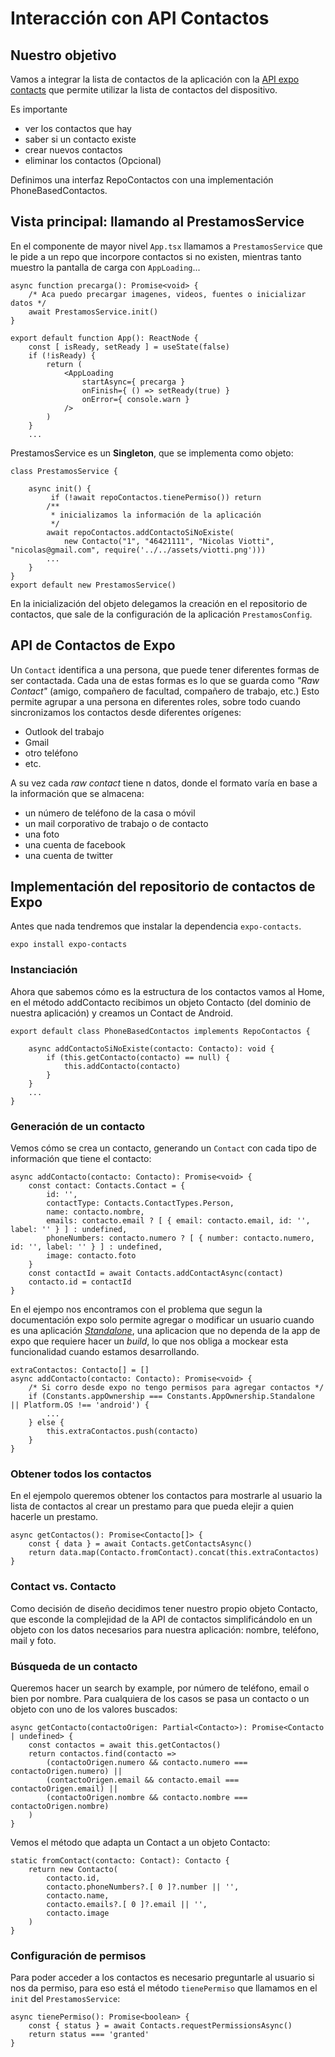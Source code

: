# Interacción con API Contactos

## Nuestro objetivo

Vamos a integrar la lista de contactos de la aplicación con la [API expo contacts](https://docs.expo.io/versions/latest/sdk/contacts/) que permite utilizar la lista de contactos del dispositivo.

Es importante

* ver los contactos que hay
* saber si un contacto existe
* crear nuevos contactos
* eliminar los contactos (Opcional)

Definimos una interfaz RepoContactos con una implementación PhoneBasedContactos.

## Vista principal: llamando al PrestamosService

En el componente de mayor nivel `App.tsx` llamamos a `PrestamosService` que le pide a un repo que incorpore contactos si no existen, mientras tanto muestro la pantalla de carga con `AppLoading`...

```tsx
async function precarga(): Promise<void> {
    /* Aca puedo precargar imagenes, videos, fuentes o inicializar datos */
    await PrestamosService.init()
}

export default function App(): ReactNode {
    const [ isReady, setReady ] = useState(false)
    if (!isReady) {
        return (
            <AppLoading
                startAsync={ precarga }
                onFinish={ () => setReady(true) }
                onError={ console.warn }
            />
        )
    }
    ...
```

PrestamosService es un **Singleton**, que se implementa como objeto:

```tsx
class PrestamosService {

    async init() {
         if (!await repoContactos.tienePermiso()) return
        /**
         * inicializamos la información de la aplicación
         */
        await repoContactos.addContactoSiNoExiste(
            new Contacto("1", "46421111", "Nicolas Viotti", "nicolas@gmail.com", require('../../assets/viotti.png')))
        ...
    }
}
export default new PrestamosService()
```

En la inicialización del objeto delegamos la creación en el repositorio de contactos, que sale de la configuración de la aplicación `PrestamosConfig`. 

## API de Contactos de Expo

Un `Contact` identifica a una persona, que puede tener diferentes formas de ser contactada. Cada una de estas formas es lo que se guarda como *"Raw Contact"* (amigo, compañero de facultad, compañero de trabajo, etc.) Esto permite agrupar a una persona en diferentes roles, sobre todo cuando sincronizamos los contactos desde diferentes orígenes:

* Outlook del trabajo
* Gmail
* otro teléfono
* etc.

A su vez cada *raw contact* tiene n datos, donde el formato varía en base a la información que se almacena:

* un número de teléfono de la casa o móvil
* un mail corporativo de trabajo o de contacto
* una foto
* una cuenta de facebook
* una cuenta de twitter

## Implementación del repositorio de contactos de Expo

Antes que nada tendremos que instalar la dependencia `expo-contacts`.

```console
expo install expo-contacts
```

### Instanciación

Ahora que sabemos cómo es la estructura de los contactos vamos al Home, en el método addContacto recibimos un objeto Contacto (del dominio de nuestra aplicación) y creamos un Contact de Android.

```tsx
export default class PhoneBasedContactos implements RepoContactos {

    async addContactoSiNoExiste(contacto: Contacto): void {
        if (this.getContacto(contacto) == null) {
            this.addContacto(contacto)
        }
    }
    ...
}
```

### Generación de un contacto

Vemos cómo se crea un contacto, generando un `Contact` con cada tipo de información que tiene el contacto:

```tsx
async addContacto(contacto: Contacto): Promise<void> {
    const contact: Contacts.Contact = {
        id: '',
        contactType: Contacts.ContactTypes.Person,
        name: contacto.nombre,
        emails: contacto.email ? [ { email: contacto.email, id: '', label: '' } ] : undefined,
        phoneNumbers: contacto.numero ? [ { number: contacto.numero, id: '', label: '' } ] : undefined,
        image: contacto.foto
    }
    const contactId = await Contacts.addContactAsync(contact)
    contacto.id = contactId
}
```

En el ejempo nos encontramos con el problema que segun la documentación expo solo permite agregar o modificar un usuario cuando es una aplicación [*Standalone*](https://docs.expo.io/distribution/building-standalone-apps/), una aplicacion que no dependa de la app de expo que requiere hacer un *build*, lo que nos obliga a mockear esta funcionalidad cuando estamos desarrollando.

```tsx
extraContactos: Contacto[] = []
async addContacto(contacto: Contacto): Promise<void> {
    /* Si corro desde expo no tengo permisos para agregar contactos */
    if (Constants.appOwnership === Constants.AppOwnership.Standalone || Platform.OS !== 'android') {
        ...
    } else {
        this.extraContactos.push(contacto)
    }
}
```

### Obtener todos los contactos

En el ejempolo queremos obtener los contactos para mostrarle al usuario la lista de contactos al crear un prestamo para que pueda elejir a quien hacerle un prestamo.

```tsx
async getContactos(): Promise<Contacto[]> {
    const { data } = await Contacts.getContactsAsync()
    return data.map(Contacto.fromContact).concat(this.extraContactos)
}
```

### Contact vs. Contacto

Como decisión de diseño decidimos tener nuestro propio objeto Contacto, que esconde la complejidad de la API de contactos simplificándolo en un objeto con los datos necesarios para nuestra aplicación: nombre, teléfono, mail y foto.

### Búsqueda de un contacto

Queremos hacer un search by example, por número de teléfono, email o bien por nombre. Para cualquiera de los casos se pasa un contacto o un objeto con uno de los valores buscados:

```tsx
async getContacto(contactoOrigen: Partial<Contacto>): Promise<Contacto | undefined> {
    const contactos = await this.getContactos()
    return contactos.find(contacto => 
        (contactoOrigen.numero && contacto.numero === contactoOrigen.numero) ||
        (contactoOrigen.email && contacto.email === contactoOrigen.email) ||
        (contactoOrigen.nombre && contacto.nombre === contactoOrigen.nombre)
    )
}
```

Vemos el método que adapta un Contact a un objeto Contacto:

```tsx
static fromContact(contacto: Contact): Contacto {
    return new Contacto(
        contacto.id,
        contacto.phoneNumbers?.[ 0 ]?.number || '',
        contacto.name,
        contacto.emails?.[ 0 ]?.email || '',
        contacto.image
    )
}
```

### Configuración de permisos

Para poder acceder a los contactos es necesario preguntarle al usuario si nos da permiso, para eso está el método `tienePermiso` que llamamos en el `init` del `PrestamosService`:

```tsx
async tienePermiso(): Promise<boolean> {
    const { status } = await Contacts.requestPermissionsAsync()
    return status === 'granted'
}
```